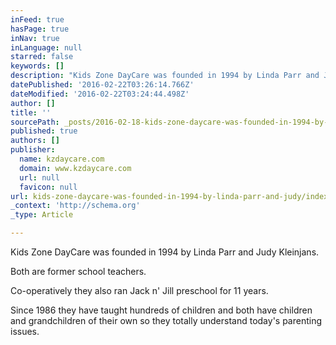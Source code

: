 ```yaml
---
inFeed: true
hasPage: true
inNav: true
inLanguage: null
starred: false
keywords: []
description: "Kids Zone DayCare was founded in 1994 by Linda Parr and Judy Kleinjans.\_ Both are former school teachers.\_ Co-operatively they also ran Jack n' Jill preschool f"
datePublished: '2016-02-22T03:26:14.766Z'
dateModified: '2016-02-22T03:24:44.498Z'
author: []
title: ''
sourcePath: _posts/2016-02-18-kids-zone-daycare-was-founded-in-1994-by-linda-parr-and-judy.md
published: true
authors: []
publisher:
  name: kzdaycare.com
  domain: www.kzdaycare.com
  url: null
  favicon: null
url: kids-zone-daycare-was-founded-in-1994-by-linda-parr-and-judy/index.html
_context: 'http://schema.org'
_type: Article

---
```

Kids Zone DayCare was founded in 1994 by Linda Parr and Judy Kleinjans.  

Both are former school teachers.  

Co-operatively they also ran Jack n' Jill preschool for 11 years.  

Since 1986 they have taught hundreds of children and both have children and grandchildren of their own so they totally understand today's parenting issues.